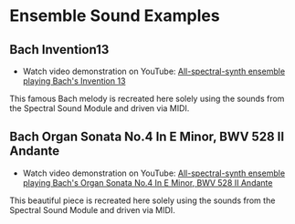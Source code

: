 # Ensemble Sound Examples

## Bach Invention13
- Watch video demonstration on YouTube: [All-spectral-synth ensemble playing Bach's Invention 13](https://youtu.be/qUR4B8xxSeU)

This famous Bach melody is recreated here solely using the sounds from the Spectral Sound Module and driven via MIDI.

## Bach Organ Sonata No.4 In E Minor, BWV 528 II Andante
- Watch video demonstration on YouTube: [All-spectral-synth ensemble playing Bach's Organ Sonata No.4 In E Minor, BWV 528 II Andante](https://youtu.be/6oEkcYwGzj0)

This beautiful piece is recreated here solely using the sounds from the Spectral Sound Module and driven via MIDI.



